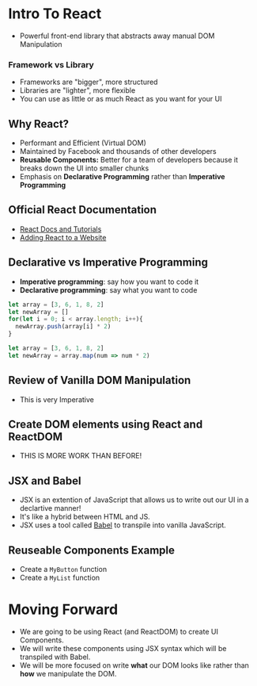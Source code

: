 # Intro To React
* Powerful front-end library that abstracts away manual DOM Manipulation

### Framework vs Library
* Frameworks are "bigger", more structured
* Libraries are "lighter", more flexible
* You can use as little or as much React as you want for your UI

## Why React?
* Performant and Efficient (Virtual DOM)
* Maintained by Facebook and thousands of other developers
* **Reusable Components:** Better for a team of developers because it breaks down the UI into smaller chunks
* Emphasis on **Declarative Programming** rather than **Imperative Programming**

## Official React Documentation 
* [React Docs and Tutorials](https://reactjs.org)
* [Adding React to a Website](https://reactjs.org/docs/add-react-to-a-website.html)

## Declarative vs Imperative Programming
* **Imperative programming**: say how you want to code it
* **Declarative programming**: say what you want to code

```js
let array = [3, 6, 1, 8, 2]
let newArray = []
for(let i = 0; i < array.length; i++){
  newArray.push(array[i] * 2)
}
```

```js
let array = [3, 6, 1, 8, 2]
let newArray = array.map(num => num * 2)
```

## Review of Vanilla DOM Manipulation
* This is very Imperative

## Create DOM elements using React and ReactDOM
* THIS IS MORE WORK THAN BEFORE!

## JSX and Babel
* JSX is an extention of JavaScript that allows us to write out our UI in a declartive manner!
* It's like a hybrid between HTML and JS.
* JSX uses a tool called [Babel](https://babeljs.io/repl) to transpile into vanilla JavaScript. 

## Reuseable Components Example
* Create a `MyButton` function
* Create a `MyList` function


# Moving Forward
* We are going to be using React (and ReactDOM) to create UI Components.
* We will write these components using JSX syntax which will be transpiled with Babel.
* We will be more focused on write **what** our DOM looks like rather than **how** we manipulate the DOM.